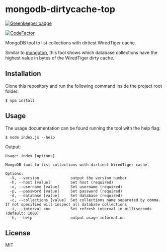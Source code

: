 # mongodb-dirtycache-top

[![Greenkeeper badge](https://badges.greenkeeper.io/francescorivola/mongodb-dirtycache-top.svg)](https://greenkeeper.io/)

[ ![CodeFactor](https://www.codefactor.io/repository/github/francescorivola/mongodb-dirtycache-top/badge)](https://www.codefactor.io/repository/github/francescorivola/mongodb-dirtycache-top)

MongoDB tool to list collections with dirtiest WiredTiger cache.

Similar to [mongotop](https://docs.mongodb.com/manual/reference/program/mongotop), this tool shows which database collections have the highest value in bytes of the WiredTiger dirty cache.

## Installation

Clone this repository and run the following command inside the project root folder:

    $ npm install

## Usage

The usage documentation can be found running the tool with the help flag:

    $ node index.js --help

Output:

```
Usage: index [options]

MongoDB tool to list collections with dirtiest WiredTiger cache.

Options:
  -V, --version              output the version number
  -h, --host [value]         Set host (required)
  -u, --username [value]     Set username (required)
  -p, --password [value]     Set password (required)
  -d, --database [value]     Set database (required)
  -c, --collections [value]  Set collections name separated by comma. If not specified will inspect all database collections
  -i, --interval <n>         Set refresh interval in milliseconds (default: 1000)
  -h, --help                 output usage information
```

## License

MIT
